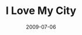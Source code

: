 ---
layout: music 
title: "I Love My City"
date: 2009-07-06 
description: "Song from the opening of \"We Love Cincinnati\"."
audio: "http://s3.amazonaws.com/crossroadsaudiomessages/LoveMyCity.mp3"
audio-duration: "03:26"
src: "http://s3.amazonaws.com/crossroads-media/images/legacy/content/190x110_LoveCincy.jpg"
---